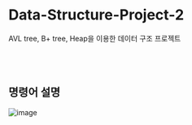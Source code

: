 # Data-Structure-Project-2
AVL tree, B+ tree, Heap을 이용한 데이터 구조 프로젝트
<br><br><br><br>

## 명령어 설명
![image](https://user-images.githubusercontent.com/37769713/91310155-78034600-e7ec-11ea-8ab1-2f575bf2cb1d.png)
<br>
